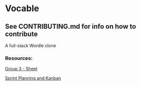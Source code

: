 # Vocable
## See CONTRIBUTING.md for info on how to contribute

A full-stack Wordle clone


### Resources:
[Group 3 - Sheet](https://docs.google.com/spreadsheets/d/1c0K8mrBL2xnjI94rZsNEwamCKWtTdhqd0BRyKZXJGMY/edit)

[Sprint Planning and Kanban](https://docs.google.com/spreadsheets/d/1n2Hy7SF645nfBd0AL1-EV63HwYQSIqt_UIkyr-L5ahg/edit#gid=1078830522)
